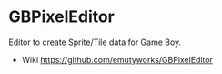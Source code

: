 # GBPixelEditor
Editor to create Sprite/Tile data for Game Boy.

* Wiki https://github.com/emutyworks/GBPixelEditor
